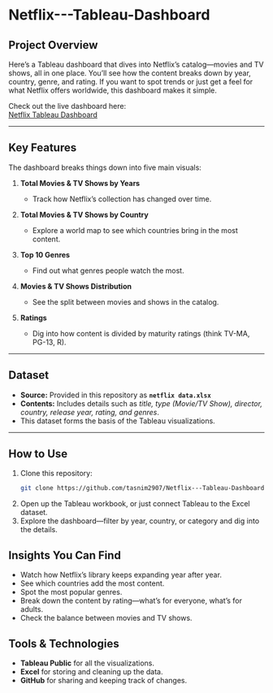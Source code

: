 # Netflix---Tableau-Dashboard

## Project Overview
Here’s a Tableau dashboard that dives into Netflix’s catalog—movies and TV shows, all in one place. You’ll see how the content breaks down by year, country, genre, and rating. If you want to spot trends or just get a feel for what Netflix offers worldwide, this dashboard makes it simple.

Check out the live dashboard here:  
[Netflix Tableau Dashboard](https://public.tableau.com/app/profile/tasnim.sorwar/viz/Book1_17563552138350/Netflix)

---

## Key Features
The dashboard breaks things down into five main visuals:

1. **Total Movies & TV Shows by Years**  
   - Track how Netflix’s collection has changed over time.

2. **Total Movies & TV Shows by Country**  
   - Explore a world map to see which countries bring in the most content.

3. **Top 10 Genres**  
   - Find out what genres people watch the most.

4. **Movies & TV Shows Distribution**  
   - See the split between movies and shows in the catalog.

5. **Ratings**  
   - Dig into how content is divided by maturity ratings (think TV-MA, PG-13, R).

---

## Dataset
- **Source:** Provided in this repository as **`netflix data.xlsx`**  
- **Contents:** Includes details such as *title, type (Movie/TV Show), director, country, release year, rating, and genres*.  
- This dataset forms the basis of the Tableau visualizations.  

---

## How to Use
1. Clone this repository:
   ```bash
   git clone https://github.com/tasnim2907/Netflix---Tableau-Dashboard
2. Open up the Tableau workbook, or just connect Tableau to the Excel dataset.
3. Explore the dashboard—filter by year, country, or category and dig into the details.

## Insights You Can Find

- Watch how Netflix’s library keeps expanding year after year.
- See which countries add the most content.
- Spot the most popular genres.
- Break down the content by rating—what’s for everyone, what’s for adults.
- Check the balance between movies and TV shows.

## Tools & Technologies

- **Tableau Public** for all the visualizations.
- **Excel** for storing and cleaning up the data.
- **GitHub** for sharing and keeping track of changes.

